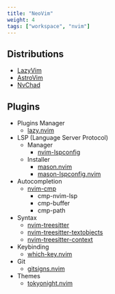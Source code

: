 ```yaml
---
title: "NeoVim"
weight: 4
tags: ["workspace", "nvim"]
---
```


## Distributions

- [LazyVim](https://www.lazyvim.org/)
- [AstroVim](https://astronvim.com/)
- [NvChad](https://nvchad.com/)

## Plugins

- Plugins Manager
  - [lazy.nvim](https://github.com/folke/lazy.nvim)
- LSP (Language Server Protocol)
  - Manager
    - [nvim-lspconfig](https://github.com/neovim/nvim-lspconfig)
  - Installer
    - [mason.nvim](https://github.com/williamboman/mason.nvim)
    - [mason-lspconfig.nvim](https://github.com/williamboman/mason-lspconfig.nvim)
- Autocompletion
  - [nvim-cmp](https://github.com/hrsh7th/nvim-cmp)
    - cmp-nvim-lsp
    - cmp-buffer
    - cmp-path
- Syntax
  - [nvim-treesitter](https://github.com/nvim-treesitter/nvim-treesitter)
  - [nvim-treesitter-textobjects](https://github.com/nvim-treesitter/nvim-treesitter-textobjects)
  - [nvim-treesitter-context](https://github.com/nvim-treesitter/nvim-treesitter-context)
- Keybinding
  - [which-key.nvim](https://github.com/folke/which-key.nvim)
- Git
  - [gitsigns.nvim](https://github.com/lewis6991/gitsigns.nvim)
- Themes
  - [tokyonight.nvim](https://github.com/folke/tokyonight.nvim)
